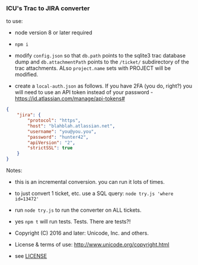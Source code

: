 ### ICU's Trac to JIRA converter

to use:
- node version 8 or later required
- `npm i`

- modify `config.json` so that `db.path` points to the sqlite3 trac database dump and `db.attachmentPath` points to the `/ticket/` subdirectory of the trac attachments.  ALso `project.name` sets with PROJECT will be modified.

- create a `local-auth.json` as follows. If you have 2FA (you do, right?) you will need to use an API token instead of your password - https://id.atlassian.com/manage/api-tokens#

```json
{
    "jira": {
        "protocol": "https",
        "host": "blahblah.atlassian.net",
        "username": "you@you.you",
        "password": "hunter42",
        "apiVersion": "2",
        "strictSSL": true
    }
}
```


Notes:

- this is an incremental conversion. you can run it lots of times.

- to just convert 1 ticket, etc. use a SQL query: `node try.js 'where id=13472'`

- run `node try.js` to run the converter on ALL tickets.

- yes `npm t` will run tests.  Tests. There are tests?!


- Copyright (C) 2016 and later: Unicode, Inc. and others.
- License & terms of use: http://www.unicode.org/copyright.html
- see [LICENSE](LICENSE)

